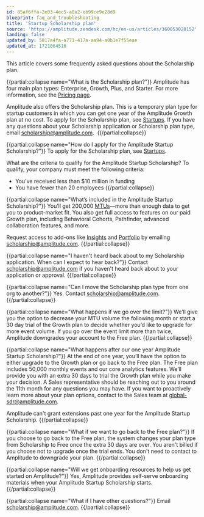 ```yaml
---
id: 85af6ffa-2e03-4ec5-a0a2-eb99ce9e28d9
blueprint: faq_and_troubleshooting
title: 'Startup Scholarship plan'
source: 'https://amplitude.zendesk.com/hc/en-us/articles/360053028152'
landing: false
updated_by: 5817a4fa-a771-417a-aa94-a0b1e7f55eae
updated_at: 1721064516
---
```

This article covers some frequently asked questions about the Scholarship plan.

{{partial:collapse name="What is the Scholarship plan?"}}
Amplitude has four main plan types: Enterprise, Growth, Plus, and Starter. For more information, see the [Pricing page](https://amplitude.com/pricing).

Amplitude also offers the Scholarship plan. This is a temporary plan type for startup customers in which you can get one year of the Amplitude Growth plan at no cost. To apply for the Scholarship plan, see [Startups](https://amplitude.com/startups). If you have any questions about your Scholarship application or Scholarship plan type, email [scholarship@amplitude.com](mailto:scholarship@amplitude.com). 
{{/partial:collapse}}

{{partial:collapse name="How do I apply for the Amplitude Startup Scholarship?"}}
To apply for the Scholarship plan, see [Startups](https://amplitude.com/startups).

What are the criteria to qualify for the Amplitude Startup Scholarship?
To qualify, your company must meet the following criteria:

* You’ve received less than $10 million in funding
* You have fewer than 20 employees
{{/partial:collapse}}


{{partial:collapse name="What’s included in the Amplitude Startup Scholarship?"}}
You’ll get 200,000 [MTUs](/docs/admin/billing-use/mtu-guide)—more than enough data to get you to product-market fit. You also get full access to features on our paid Growth plan, including Behavioral Cohorts, Pathfinder, advanced collaboration features, and more.

Request access to add-ons like [Insights](/docs/analytics/account-level-reporting) and [Portfolio](/docs/analytics/charts/other-charts/other-charts-amplitude-sql) by emailing [scholarship@amplitude.com](mailto:scholarship@amplitude.com).
{{/partial:collapse}}


{{partial:collapse name="I haven't heard back about to my Scholarship application. When can I expect to hear back?"}}
Contact [scholarship@amplitude.com](mailto:scholarship@amplitude.com) if you haven't heard back about to your application or approval.
{{/partial:collapse}}


{{partial:collapse name="Can I move the Scholarship plan type from one org to another?"}}
Yes. Contact [scholarship@amplitude.com](mailto:scholarship@amplitude.com).
{{/partial:collapse}}


{{partial:collapse name="What happens if we go over the limit?"}}
We’ll give you the option to decrease your MTU volume the following month or start a 30 day trial of the Growth plan to decide whether you’d like to upgrade for more event volume. If you go over the event limit more than twice, Amplitude downgrades your account to the Free plan.
{{/partial:collapse}}


{{partial:collapse name="What happens after our one year Amplitude Startup Scholarship?"}}
At the end of one year, you’ll have the option to either upgrade to the Growth plan or go back to the Free plan. The Free plan includes 50,000 monthly events and our core analytics features. We’ll provide you with an extra 30 days to trial the Growth plan while you make your decision. A Sales representative should be reaching out to you around the 11th month for any questions you may have. If you want to proactively learn more about your plan options, contact to the Sales team at [global-sdr@amplitude.com](mailto:global-sdr@amplitude.com). 

Amplitude can't grant extensions past one year for the Amplitude Startup Scholarship.
{{/partial:collapse}}


{{partial:collapse name="What if we want to go back to the Free plan?"}}
If you choose to go back to the Free plan, the system changes your plan type from Scholarship to Free once the extra 30 days are over. You aren't billed if you choose not to upgrade once the trial ends. You don't need to contact to Amplitude to downgrade your plan.
{{/partial:collapse}}


{{partial:collapse name="Will we get onboarding resources to help us get started on Amplitude?"}}
Yes, Amplitude provides self-serve onboarding materials when your Amplitude Startup Scholarship starts. 
{{/partial:collapse}}


{{partial:collapse name="What if I have other questions?"}}
Email [scholarship@amplitude.com](mailto:scholarship@amplitude.com).
{{/partial:collapse}}